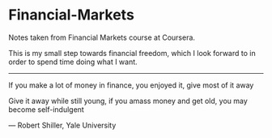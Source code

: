 # Financial-Markets
Notes taken from Financial Markets course at Coursera.

This is my small step towards financial freedom, which I look forward to in order to spend time doing what I want. 

---
If you make a lot of money in finance, you enjoyed it, give most of it away

Give it away while still young, if you amass money and get old, you may become self-indulgent

— Robert Shiller, Yale University





